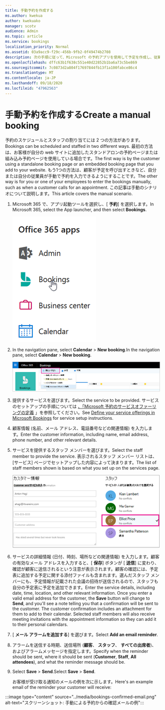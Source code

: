 ```yaml
---
title: 手動予約を作成する
ms.author: kwekua
author: kwekuako
manager: scotv
audience: Admin
ms.topic: article
ms.service: bookings
localization_priority: Normal
ms.assetid: 03a9acc9-f29c-456b-9fb2-0f49474b2708
description: 次の手順に従って、Microsoft の予約アプリを使用して予定を作成し、従業員を割り当てます。
ms.openlocfilehash: dffc63b1f638c551e40d22852b1ba6a73c5be869
ms.sourcegitcommit: 7c0873d2a804f17697844fb13f1a100fabce86c4
ms.translationtype: MT
ms.contentlocale: ja-JP
ms.lasthandoff: 09/18/2020
ms.locfileid: "47962563"
---
```

# <a name="create-a-manual-booking"></a><span data-ttu-id="3540b-103">手動予約を作成する</span><span class="sxs-lookup"><span data-stu-id="3540b-103">Create a manual booking</span></span>

<span data-ttu-id="3540b-104">予約のスケジュールとスタッフの割り当てには 2 つの方法があります。</span><span class="sxs-lookup"><span data-stu-id="3540b-104">Bookings can be scheduled and staffed in two different ways.</span></span> <span data-ttu-id="3540b-105">最初の方法は、お客様が自分の web サイトに追加したスタンドアロンの予約ページまたは組み込み予約ページを使用している場合です。</span><span class="sxs-lookup"><span data-stu-id="3540b-105">The first way is by the customer using a standalone booking page or an embedded booking page that you add to your website.</span></span> <span data-ttu-id="3540b-106">もう1つの方法は、顧客が予定を呼び出すときなど、自分または自分の従業員が手動で予約を入力できるようにすることです。</span><span class="sxs-lookup"><span data-stu-id="3540b-106">The other way is for you or one of your employees to enter the bookings manually, such as when a customer calls for an appointment.</span></span> <span data-ttu-id="3540b-107">この記事は手動のシナリオについて説明します。</span><span class="sxs-lookup"><span data-stu-id="3540b-107">This article covers the manual scenario.</span></span>

1. <span data-ttu-id="3540b-108">Microsoft 365 で、アプリ起動ツールを選択し、[ **予約**] を選択します。</span><span class="sxs-lookup"><span data-stu-id="3540b-108">In Microsoft 365, select the App launcher, and then select **Bookings**.</span></span>

   ![アプリ起動ツールでの予約の画像](../media/bookings-applauncher.png)

1. <span data-ttu-id="3540b-110">In the navigation pane, select **Calendar** \> **New booking**.</span><span class="sxs-lookup"><span data-stu-id="3540b-110">In the navigation pane, select **Calendar** \> **New booking**.</span></span>

   ![新しい予約 UI の画像](../media/bookings-newbooking.png)

1. <span data-ttu-id="3540b-112">提供するサービスを選びます。</span><span class="sxs-lookup"><span data-stu-id="3540b-112">Select the service to be provided.</span></span> <span data-ttu-id="3540b-113">サービスのセットアップの手順については [、「Microsoft 予約のサービスオファーリングの定義](define-service-offerings.md) 」を参照してください。</span><span class="sxs-lookup"><span data-stu-id="3540b-113">See [Define your service offerings in Microsoft Bookings](define-service-offerings.md) for service setup instructions.</span></span>

1. <span data-ttu-id="3540b-114">顧客情報 (名前、メール アドレス、電話番号などの関連情報) を入力します。</span><span class="sxs-lookup"><span data-stu-id="3540b-114">Enter the customer information, including name, email address, phone number, and other relevant details.</span></span>

1. <span data-ttu-id="3540b-115">サービスを提供するスタッフ メンバーを選びます。</span><span class="sxs-lookup"><span data-stu-id="3540b-115">Select the staff member to provide the service.</span></span> <span data-ttu-id="3540b-116">表示されるスタッフ メンバー リストは、[サービス] ページでセットアップした内容によって決まります。</span><span class="sxs-lookup"><span data-stu-id="3540b-116">The list of staff members shown is based on what you set up on the services page.</span></span>

   ![スタッフリストの UI の画像](../media/bookings-staff-list.png)

1. <span data-ttu-id="3540b-p104">サービスの詳細情報 (日付、時刻、場所などの関連情報) を入力します。顧客の有効なメール アドレスを入力すると、[ **保存**] ボタンが [ **送信**] に変わり、確認が顧客に送信されるという注意が表示されます。顧客の確認には、予定表に追加する予定に関する添付ファイルも含まれます。選んだスタッフ メンバーにも、予定情報が記載された会議の招待が送信されるので、スタッフも自分の予定表に予定を追加できます。</span><span class="sxs-lookup"><span data-stu-id="3540b-p104">Enter the service details, including date, time, location, and other relevant information. Once you enter a valid email address for the customer, the **Save** button will change to **Send**, and you'll see a note telling you that a confirmation will be sent to the customer. The customer confirmation includes an attachment for them to add to their calendar. Selected staff members will also receive meeting invitations with the appointment information so they can add it to their personal calendars.</span></span>

1. <span data-ttu-id="3540b-122">[ **メール アラームを追加する**] を選びます。</span><span class="sxs-lookup"><span data-stu-id="3540b-122">Select **Add an email reminder**.</span></span>

1. <span data-ttu-id="3540b-123">アラームを送信する時期、送信場所 (**顧客**、 **スタッフ**、 **すべての出席者**)、およびアラームメッセージを指定します。</span><span class="sxs-lookup"><span data-stu-id="3540b-123">Specify when the reminder should be sent, where it should be sent (**Customer**, **Staff**, **All attendees**), and what the reminder message should be.</span></span>

1. <span data-ttu-id="3540b-124">Select **Save** \> **Send**.</span><span class="sxs-lookup"><span data-stu-id="3540b-124">Select **Save** \> **Send**.</span></span>

   <span data-ttu-id="3540b-125">お客様が受け取る通知のメールの例を次に示します。</span><span class="sxs-lookup"><span data-stu-id="3540b-125">Here's an example email of the reminder your customer will receive:</span></span>

:::image type="content" source="../media/bookings-confirmed-email.png" alt-text="スクリーンショット: 手動による予約からの確認メールの例":::